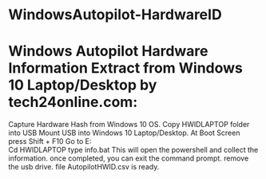 # WindowsAutopilot-HardwareID
Windows Autopilot Hardware Information Extract from Windows 10 Laptop/Desktop by tech24online.com:
===================================================================================================

Capture Hardware Hash from Windows 10 OS.
	Copy HWIDLAPTOP folder into USB
	Mount USB into Windows 10 Laptop/Desktop.
	At Boot Screen press Shift + F10
	Go to E:\
	Cd HWIDLAPTOP
	type info.bat
	This will open the powershell and collect the information.
	once completed, you can exit the command prompt.
	remove the usb drive.
	file AutopilotHWID.csv is ready.
